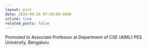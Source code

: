 ```yaml
---
layout: post
date: 2024-09-24 07:59:00-0400
inline: true
related_posts: false
---
```


Promoted to Associate Professor at Department of CSE (AIML) PES University, Bengaluru
